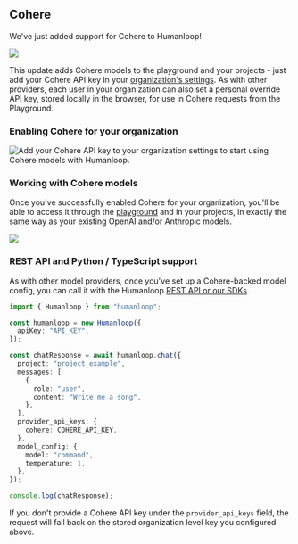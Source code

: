 ## Cohere

We've just added support for Cohere to Humanloop!

<img src="../../../assets/images/200aec1-Screenshot_2023-05-24_at_08.16.32.png" />

This update adds Cohere models to the playground and your projects - just add your Cohere API key in your [organization's settings](https://app.humanloop.com/account/api-keys). As with other providers, each user in your organization can also set a personal override API key, stored locally in the browser, for use in Cohere requests from the Playground.

### Enabling Cohere for your organization

<img src="../../../assets/images/d831ba3-image.png" alt="Add your Cohere API key to your organization settings to start using Cohere models with Humanloop." />

### Working with Cohere models

Once you've successfully enabled Cohere for your organization, you'll be able to access it through the [playground](https://app.humanloop.com/playground) and in your projects, in exactly the same way as your existing OpenAI and/or Anthropic models.

<img src="../../../assets/images/0c55331-image.png" />

### REST API and Python / TypeScript support

As with other model providers, once you've set up a Cohere-backed model config, you can call it with the Humanloop [REST API or our SDKs](/docs/reference/sdks).

```typescript
import { Humanloop } from "humanloop";

const humanloop = new Humanloop({
  apiKey: "API_KEY",
});

const chatResponse = await humanloop.chat({
  project: "project_example",
  messages: [
    {
      role: "user",
      content: "Write me a song",
    },
  ],
  provider_api_keys: {
    cohere: COHERE_API_KEY,
  },
  model_config: {
    model: "command",
    temperature: 1,
  },
});

console.log(chatResponse);
```

If you don't provide a Cohere API key under the `provider_api_keys` field, the request will fall back on the stored organization level key you configured above.
